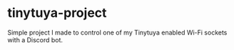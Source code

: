 # tinytuya-project
Simple project I made to control one of my Tinytuya enabled Wi-Fi sockets with a Discord bot. 
